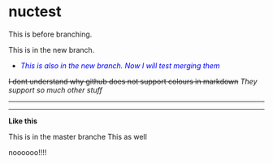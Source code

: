 # nuctest
This is before branching.

This is in the new branch.

* <span style="color:blue">*This is also in the new branch. Now I will test merging them*</span><br/>

~~I dont understand why github does not support colours in markdown~~
_They support so much other stuff_
___
---
**Like this**



This is in the master branche
This as well



noooooo!!!!
